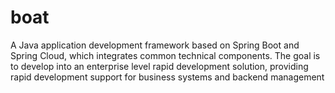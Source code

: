 # boat
A Java application development framework based on Spring Boot and Spring Cloud, which integrates common technical components. The goal is to develop into an enterprise level rapid development solution, providing rapid development support for business systems and backend management
